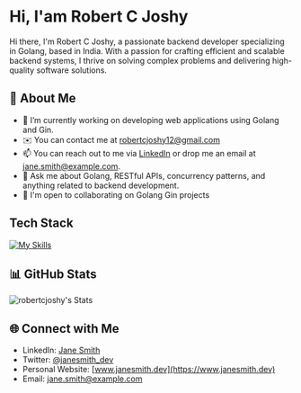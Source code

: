 # Hi, I'am Robert C Joshy

Hi there, I'm Robert C Joshy, a passionate backend developer specializing in Golang, based in India. With a passion for crafting efficient and scalable backend systems, I thrive on solving complex problems and delivering high-quality software solutions.

## 👋 About Me
- 🔭 I’m currently working on developing web applications using Golang and Gin.
- ✉️ You can contact me at [robertcjoshy12@gmail.com](mailto:robertcjoshy12@gmail.com)
- 📫 You can reach out to me via [LinkedIn](https://www.linkedin.com/in/janesmith) or drop me an email at jane.smith@example.com.
- 💬 Ask me about Golang, RESTful APIs, concurrency patterns, and anything related to backend development.
- 🤝 I'm open to collaborating on Golang Gin projects
<!--
- 🔭 I’m currently working on developing web applications using Golang and Gin.
- 🌱 I’m continually learning and exploring best practices in distributed systems and cloud-native technologies.
- 💬 Ask me about Golang, RESTful APIs, concurrency patterns, and anything related to backend development. 
- 📫 You can reach out to me via [LinkedIn](https://www.linkedin.com/in/janesmith) or drop me an email at jane.smith@example.com.
- 😄 Pronouns: He/Him
- ⚡ Fun fact: Outside of coding, I enjoy playing and watching football. -->

## Tech Stack

[![My Skills](https://skillicons.dev/icons?i=go,py,postgres,aws,django,js,html,css)](https://skillicons.dev)

## 📊 GitHub Stats

![robertcjoshy's Stats](https://github-readme-stats.vercel.app/api?username=robertcjoshy&theme=vue-dark&show_icons=true&hide_border=true&count_private=true)


## 🌐 Connect with Me

- LinkedIn: [Jane Smith](https://www.linkedin.com/in/janesmith)
- Twitter: [@janesmith_dev](https://twitter.com/janesmith_dev)
- Personal Website: [www.janesmith.dev](https://www.janesmith.dev)
- Email: jane.smith@example.com
